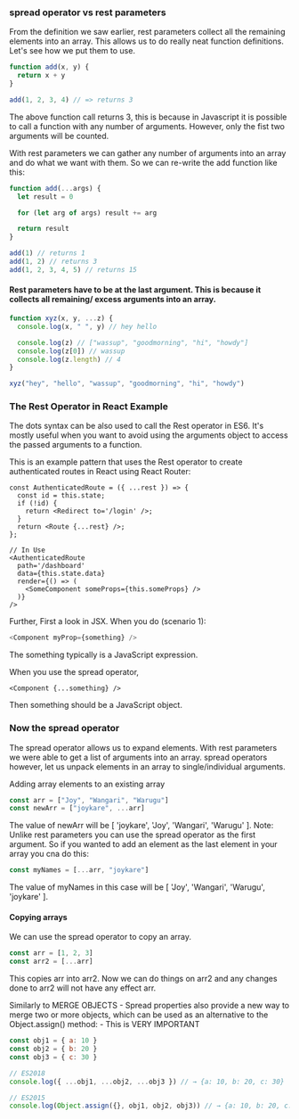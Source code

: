 ### spread operator vs rest parameters

From the definition we saw earlier, rest parameters collect all the remaining elements into an array. This allows us to do really neat function definitions. Let's see how we put them to use.

```js
function add(x, y) {
  return x + y
}

add(1, 2, 3, 4) // => returns 3
```

The above function call returns 3, this is because in Javascript it is possible to call a function with any number of arguments. However, only the fist two arguments will be counted.

With rest parameters we can gather any number of arguments into an array and do what we want with them. So we can re-write the add function like this:

```js
function add(...args) {
  let result = 0

  for (let arg of args) result += arg

  return result
}

add(1) // returns 1
add(1, 2) // returns 3
add(1, 2, 3, 4, 5) // returns 15
```

#### Rest parameters have to be at the last argument. This is because it collects all remaining/ excess arguments into an array.

```js
function xyz(x, y, ...z) {
  console.log(x, " ", y) // hey hello

  console.log(z) // ["wassup", "goodmorning", "hi", "howdy"]
  console.log(z[0]) // wassup
  console.log(z.length) // 4
}

xyz("hey", "hello", "wassup", "goodmorning", "hi", "howdy")
```

### The Rest Operator in React Example

The dots syntax can be also used to call the Rest operator in ES6. It's mostly useful when you want to avoid using the arguments object to access the passed arguments to a function.

This is an example pattern that uses the Rest operator to create authenticated routes in React using React Router:

```JS
const AuthenticatedRoute = ({ ...rest }) => {
  const id = this.state;
  if (!id) {
    return <Redirect to='/login' />;
  }
  return <Route {...rest} />;
};

// In Use
<AuthenticatedRoute
  path='/dashboard'
  data={this.state.data}
  render={() => (
    <SomeComponent someProps={this.someProps} />
  )}
/>
```

Further, First a look in JSX. When you do (scenario 1):

```js
<Component myProp={something} />
```

The something typically is a JavaScript expression.

When you use the spread operator,

```
<Component {...something} />

```

Then something should be a JavaScript object.

### Now the spread operator

The spread operator allows us to expand elements. With rest parameters we were able to get a list of arguments into an array. spread operators however, let us unpack elements in an array to single/individual arguments.

Adding array elements to an existing array

```js
const arr = ["Joy", "Wangari", "Warugu"]
const newArr = ["joykare", ...arr]
```

The value of newArr will be [ 'joykare', 'Joy', 'Wangari', 'Warugu' ]. Note: Unlike rest parameters you can use the spread operator as the first argument. So if you wanted to add an element as the last element in your array you cna do this:

```js
const myNames = [...arr, "joykare"]
```

The value of myNames in this case will be [ 'Joy', 'Wangari', 'Warugu', 'joykare' ].

#### Copying arrays

We can use the spread operator to copy an array.

```js
const arr = [1, 2, 3]
const arr2 = [...arr]
```

This copies arr into arr2. Now we can do things on arr2 and any changes done to arr2 will not have any effect arr.

Similarly to MERGE OBJECTS - Spread properties also provide a new way to merge two or more objects, which can be used as an alternative to the Object.assign() method: - This is VERY IMPORTANT

```js
const obj1 = { a: 10 }
const obj2 = { b: 20 }
const obj3 = { c: 30 }

// ES2018
console.log({ ...obj1, ...obj2, ...obj3 }) // → {a: 10, b: 20, c: 30}

// ES2015
console.log(Object.assign({}, obj1, obj2, obj3)) // → {a: 10, b: 20, c: 30}
```
